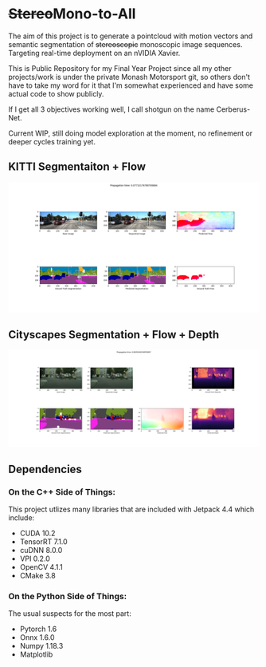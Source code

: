 # <s>Stereo</s>Mono-to-All

The aim of this project is to generate a pointcloud with motion vectors and semantic segmentation of <s>stereoscopic</s> monoscopic image sequences. Targeting real-time deployment on an nVIDIA Xavier.

This is Public Repository for my Final Year Project since all my other projects/work is under the private Monash Motorsport git, so others don't have to take my word for it that I'm somewhat experienced and have some actual code to show publicly.

If I get all 3 objectives working well, I call shotgun on the name Cerberus-Net.

Current WIP, still doing model exploration at the moment, no refinement or deeper cycles training yet.

## KITTI Segmentaiton + Flow
![KITTI HrnetV2 Segmentation + Flow](misc/E150_4.png)

## Cityscapes Segmentation + Flow + Depth
![Cityscapes HrnetV2 Segmentation + Flow + Depth](misc/E30_4.png)

## Dependencies
### On the C++ Side of Things:
This project utlizes many libraries that are included with Jetpack 4.4 which include:

 - CUDA 10.2
 - TensorRT 7.1.0
 - cuDNN 8.0.0
 - VPI 0.2.0
 - OpenCV 4.1.1
 - CMake 3.8

### On the Python Side of Things:
The usual suspects for the most part:
 - Pytorch 1.6
 - Onnx 1.6.0
 - Numpy 1.18.3
 - Matplotlib
